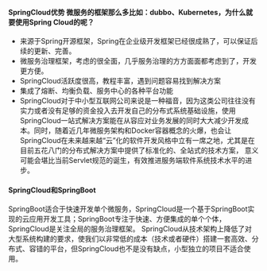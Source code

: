 #### SpringCloud优势 微服务的框架那么多比如：dubbo、Kubernetes，为什么就要使用Spring Cloud的呢？
* 来源于Spring开源框架，Spring在企业级开发框架已经很成熟了，可以保证后续的更新、完善。
* 微服务治理框架，考虑的很全面，几乎服务治理的方方面面都考虑到了，开发更方便。
* SpringCloud活跃度很高，教程丰富，遇到问题容易找到解决方案 
* 集成了熔断、均衡负载、服务中心的各种平台功能
* SpringCloud对于中小型互联网公司来说是一种福音，因为这类公司往往没有实力或者没有足够的资金投入去开发自己的分布式系统基础设施，使用SpringCloud一站式解决方案能在从容应对业务发展的同时大大减少开发成本。同时，随着近几年微服务架构和Docker容器概念的火爆，也会让SpringCloud在未来越来越“云”化的软件开发风格中立有一席之地，尤其是在目前五花八门的分布式解决方案中提供了标准化的、全站式的技术方案，
意义可能会堪比当前Servlet规范的诞生，有效推进服务端软件系统技术水平的进步。
#### SpringCloud和SpringBoot
SpringBoot适合于快速开发单个微服务，SpringCloud是一个基于SpringBoot实现的云应用开发工具；SpringBoot专注于快速、方便集成的单个个体，SpringCloud是关注全局的服务治理框架。
SpringCloud从技术架构上降低了对大型系统构建的要求，使我们以非常低的成本（技术或者硬件）搭建一套高效、分布式、容错的平台，但SpringCloud也不是没有缺点，小型独立的项目不适合使用。

